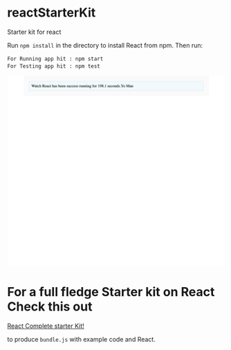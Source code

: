 # reactStarterKit
Starter kit for react 

Run `npm install` in the directory to install React from npm. Then run:

```sh
For Running app hit : npm start
For Testing app hit : npm test
```

![Here is the output!](output.png?raw=true "React on browser")

# For a full fledge Starter kit on React Check this out 
[React Complete starter Kit!](https://github.com/kriasoft/react-starter-kit)

to produce `bundle.js` with example code and React.

